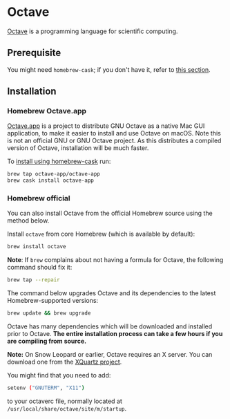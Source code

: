 # Octave

[Octave](https://www.gnu.org/software/octave/) is a programming language for scientific computing.

## Prerequisite

You might need `homebrew-cask`; if you don't have it, refer to [this section](../Homebrew/Cask.md).

## Installation

### Homebrew Octave.app

[Octave.app](https://octave-app.org) is a project to distribute GNU Octave as a native Mac GUI application, to make it easier to install and use Octave on macOS. Note this is not an official GNU or GNU Octave project.
As this distributes a compiled version of Octave, installation will be much faster.

To [install using homebrew-cask](https://octave-app.org/#installing-with-homebrew-cask) run:

```sh
brew tap octave-app/octave-app
brew cask install octave-app
```

### Homebrew official

You can also install Octave from the official Homebrew source using the method below.

Install `octave` from core Homebrew (which is available by default):

```sh
brew install octave
```

**Note**: If `brew` complains about not having a formula for Octave, the following command should fix it:

```sh
brew tap --repair
```

The command below upgrades Octave and its dependencies to the latest Homebrew-supported versions:

```sh
brew update && brew upgrade
```

Octave has many dependencies which will be downloaded and installed prior to Octave. **The entire installation process can take a few hours if you are compiling from source.**

**Note:** On Snow Leopard or earlier, Octave requires an X server. You can download one from the [XQuartz project](https://www.xquartz.org/).

You might find that you need to add:

```sh
setenv ("GNUTERM", "X11")
```

to your octaverc file, normally located at `/usr/local/share/octave/site/m/startup`.
